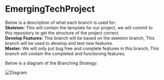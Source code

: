 # EmergingTechProject

Below is a description of what each branch is used for:  
**Skeleton:** This will contain the template for our project, we will commit to this repository to get the structure of the project correct.  
**Develop Features:** This branch will be based on the skeleton branch, This branch will be used to develop and test new features.  
**Master:** We will only put bug free and complete features in this branch, This branch will contain the completed and functioning features.  

Below is a diagram of the Branching Strategy:  

![Diagram](C:\Users\User\EmergingTechProject\BranchingStratDiagram.png)